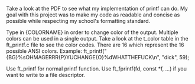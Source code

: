 Take a look at the PDF to see what my implementation of printf can do. My goal with this project was to make my code as readable and concise as possible while respecting my school's formatting standard.

Type in {COLORNAME} in order to change color of the output. Multiple colors can be used in a single output. Take a look at the t_color table in the ft_printf.c file to see the color codes. There are 16 which represent the 16 possible ANSI colors. Example: ft_printf("{BG}%sOHMAGERRR{P}YUCHANGE{O}%dWHATTHEFUCK\n", "dick", 59);

Use ft_printf for normal printf function. Use ft_fprintf(fd, const *f, ...) if you want to write to a file descriptor.
